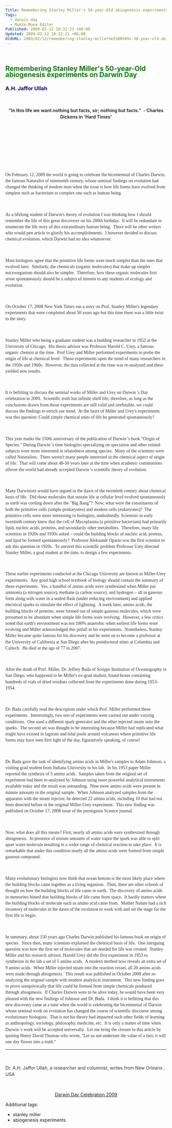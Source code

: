 ```yaml
---
Title: Remembering Stanley Miller's 50-year-Old abiogenesis experiments on Darwin Day
Tags:
  - darwin day
  - Mukto-Mona Editor
Published: 2009-02-12 10:32:21 +06:00
Updated: 2009-02-12 10:32:21 +06:00
OldURL: 2009/02/12/remembering-stanley-miller%e2%80%99s-50-year-old-abiogenesis-experiments-on-darwin-day/
---
```


 
<h2 style="line-height: 14.4pt;"><span style="color: #008000;">Remembering Stanley Miller's 50-year-Old abiogenesis experiments on Darwin Day</span></h2>
<h3 style="line-height: 14.4pt;"><span style="color: #000080;">A.H. Jaffor Ullah</span></h3>
<p class="MsoNormal" style="line-height: 14.4pt;"><span style="font-size: 8pt; color: #333333;"> </span></p>
<p class="MsoNormal" style="line-height: 14.4pt; text-align: center;" align="center"><strong><span style="color: #333333;">"In this life we want nothing but facts, sir; nothing but facts."  - Charles Dickens in 'Hard Times'</span></strong></p>
<p class="MsoNormal" style="line-height: 14.4pt; text-align: center;" align="center"> </p>
<p class="MsoNormal" style="line-height: 14.4pt; text-align: center;" align="center"> </p>
<p class="MsoNormal" style="line-height: 14.4pt; text-align: center;" align="center"><img src="https://fig.cox.miami.edu/~cmallery/150/life/Stanley_Miller_large.jpg" alt="" /></p>
<p class="MsoNormal" style="line-height: 14.4pt; text-align: center;" align="center"> </p>
<p class="MsoNormal" style="line-height: 14.4pt;"><span style="font-size: 10pt; color: #333333;"> </span></p>
<p class="MsoNormal" style="line-height: 14.4pt;"><span style="font-family: Verdana;"><span style="color: #333333;">On February 12, 2009 the world is going to celebrate the bicentennial of <span class="yshortcuts">Charles Darwin</span>, the famous Naturalist of nineteenth century, whose seminal findings on evolution had changed the thinking of modern men when the issue is how life forms have evolved from simplest such as bacterium to complex one such as human being.</span></span></p>
<p class="MsoNormal" style="line-height: 14.4pt;"><span style="font-family: Verdana;"><span style="color: #333333;"> </span></span></p>
<p class="MsoNormal" style="line-height: 14.4pt;"><span style="font-family: Verdana;"><span style="color: #333333;">As a lifelong student of <span class="yshortcuts">Darwin's theory of evolution</span> I was thinking how I should remember the life of this great discoverer on his 200th birthday.  It will be redundant to enumerate the life story of this extraordinary human being.  There will be other writers who would pen article to glorify his accomplishments.  I however decided to discuss <span class="yshortcuts">chemical evolution</span>, which Darwin had no idea whatsoever.</span></span></p>
<p class="MsoNormal" style="line-height: 14.4pt;"><span style="font-family: Verdana;"><span style="color: #333333;"> </span></span></p>
<p class="MsoNormal" style="line-height: 14.4pt;"><span style="font-family: Verdana;"><span style="color: #333333;">Most biologists agree that the <span class="yshortcuts">primitive life forms</span> were much simpler than the ones that evolved later.  Similarly, the chemicals (organic molecules) that make up simpler microorganism should also be simpler.  Therefore, how these organic molecules first arose spontaneously should be a subject of interest to any students of ecology and evolution.      </span></span></p>
<p class="MsoNormal" style="line-height: 14.4pt;"><span style="font-family: Verdana;"><span style="color: #333333;"> </span></span></p>
<p class="MsoNormal" style="line-height: 14.4pt;"><span style="font-family: Verdana;"><span style="color: #333333;">On October 17, 2008 New York Times ran a story on Prof. Stanley Miller's legendary experiments that were completed about 50 years ago but this time there was a little twist to the story.</span></span></p>
<p class="MsoNormal" style="line-height: 14.4pt;"><span style="font-family: Verdana;"><span style="color: #333333;"> </span></span></p>
<p class="MsoNormal" style="line-height: 14.4pt;"><span style="font-family: Verdana;"><span style="color: #333333;">Stanley Miller who being a graduate student was a budding researcher in 1953 at the <span class="yshortcuts">University of Chicago</span>.  His thesis advisor was Professor Harold C. Urey, a famous organic chemist at the time.  Prof Urey and Miller performed experiments to probe the <span class="yshortcuts">origin of life</span> at chemical level.  Those experiments open the mind of many researchers in the 1950s and 1960s.  However, the data collected at the time was re-analyzed and these yielded new results.</span></span></p>
<p class="MsoNormal" style="line-height: 14.4pt;"><span style="font-family: Verdana;"><span style="color: #333333;"> </span></span></p>
<p class="MsoNormal" style="line-height: 14.4pt;"><span style="font-family: Verdana;"><span style="color: #333333;">It is befitting to discuss the <span class="yshortcuts">seminal works</span> of Miller and Urey on Darwin 's Day celebration in 2009.  Scientific truth has infinite shelf life; therefore, as long as the conclusions drawn from those experiments are still valid and irrefutable, we could discuss the findings to enrich our mind.  At the heart of Miller and Urey's experiments was this question: Could simple chemical units of life be generated spontaneously?</span></span></p>
<p class="MsoNormal" style="line-height: 14.4pt;"><span style="font-family: Verdana;"><span style="color: #333333;"> </span></span></p>
<p class="MsoNormal" style="line-height: 14.4pt;"><span style="font-family: Verdana;"><span style="color: #333333;">This year marks the 150th anniversary of the publication of Darwin 's book "<span class="yshortcuts">Origin of Species</span>." During Darwin 's time biologists specializing on speciation and other related subjects were more interested in relatedness among species.  Many of the scientists were called Naturalists.  There weren't many people interested in the chemical aspect of origin of life.  That will come about 40-50 years later at the time when academic communities allover the world had already accepted Darwin 's <span class="yshortcuts">scientific theory of evolution</span>.</span></span></p>
<p class="MsoNormal" style="line-height: 14.4pt;"><span style="font-family: Verdana;"><span style="color: #333333;"> </span></span></p>
<p class="MsoNormal" style="line-height: 14.4pt;"><span style="font-family: Verdana;"><span style="color: #333333;">Many Darwinists would have argued in the dawn of the twentieth century about <span class="yshortcuts">chemical basis of life</span>.  Did those molecules that sustain life at cellular level evolved spontaneously as earth was cooling down after the "Big Bang"?  Now, what were the constituents of both the <span class="yshortcuts">primitive cells</span> (simple prokaryotes) and modern cells (eukaryotes)?  The primitive cells were more interesting to biologists, undoubtedly. Scientists in early twentieth century knew that the cell of <span class="yshortcuts">Mycoplasma</span> (a primitive bacterium) had primarily lipid, nucleic acids, proteins, and secondarily other metabolites.  Therefore, many life scientists in 1920s and 1930s asked – could the building blocks of nucleic acid, protein, and lipid be formed spontaneously?  Professor Aleksandr Oparin was the first scientist to ask this question in 1920s.  To unravel this scientific problem Professor Urey directed Stanley Miller, a grad student at the time, to design a few experiments. </span></span></p>
<p class="MsoNormal" style="line-height: 14.4pt;"><span style="font-family: Verdana;"><span style="color: #333333;"> </span></span></p>
<p class="MsoNormal" style="line-height: 14.4pt;"><span style="font-family: Verdana;"><span style="color: #333333;">These earlier experiments conducted at the Chicago University are known as Miller-Urey experiments.  Any good high school textbook of biology should contain the summary of these experiments.  Yes, a handful of amino acids were synthesized when Miller put ammonia (a nitrogen source), methane (a carbon source), and hydrogen – all in gaseous form along with water in a sealed flask (under reducing environment) and applied electrical sparks to simulate the effect of lightning.  A week later, amino acids, the <span class="yshortcuts">building blocks of proteins</span>, were formed out of simple gaseous molecules, which were presumed to be abundant when simple life forms were evolving.  However, a few critics noted that earth's environment was not 100% anaerobic when earliest life forms were evolving and Miller acknowledged this pitfall in his experiments.  Nonetheless, Stanley Miller became quite famous for his discovery and he went on to become a professor at the <span class="yshortcuts">University of California at San Diego</span> after his postdoctoral stints at Columbia and Caltech.  He died at the age of 77 in 2007.  </span></span></p>
<p class="MsoNormal" style="line-height: 14.4pt;"><span style="font-family: Verdana;"><span style="color: #333333;"> </span></span></p>
<p class="MsoNormal" style="line-height: 14.4pt;"><span style="font-family: Verdana;"><span style="color: #333333;">After the death of Prof. Miller, Dr. Jeffrey Bada of <span class="yshortcuts">Scripps Institution of Oceanography</span> in San Diego, who happened to be Miller's ex-grad student, found boxes containing hundreds of vials of dried residues collected from the experiments done during 1953-1954.  </span></span></p>
<p class="MsoNormal" style="line-height: 14.4pt;"><span style="font-family: Verdana;"><span style="color: #333333;"> </span></span></p>
<p class="MsoNormal" style="line-height: 14.4pt;"><span style="font-family: Verdana;"><span style="color: #333333;">Dr. Bada carefully read the description under which Prof. Miller performed these experiments.  Interestingly, two sets of experiments were carried out under varying conditions.  One used a different spark generator and the other injected steam onto the sparks.  The second set was thought to be interesting because Miller had replicated what might have existed in lagoons and tidal pools around volcanoes where <span class="yshortcuts">primitive life forms</span> may have seen first light of the day, figuratively speaking, of course!</span></span></p>
<p class="MsoNormal" style="line-height: 14.4pt;"><span style="font-family: Verdana;"><span style="color: #333333;"> </span></span></p>
<p class="MsoNormal" style="line-height: 14.4pt;"><span style="font-family: Verdana;"><span style="color: #333333;">Dr. Bada gave the task of identifying amino acids in Miller's samples to Adam Johnson, a visiting grad student from <span class="yshortcuts">Indiana University</span> to his lab.  In his 1953 paper Miller reported the synthesis of 5 amino acids.  Samples taken from the original set of experiment had been re-analyzed by Johnson using more powerful <span class="yshortcuts">analytical instruments</span> available today and the result was astounding.  Nine more amino acids were present in minute amounts in the original sample.  When Johnson analyzed samples from the apparatus with the steam injector, he detected 22 amino acids, including 10 that had not been detected before in the original <span class="yshortcuts">Miller-Urey experiment</span>.  This new finding was published on October 17, 2008 issue of the <span class="yshortcuts">prestigious Science journal</span>.</span></span></p>
<p class="MsoNormal" style="line-height: 14.4pt;"><span style="font-family: Verdana;"><span style="color: #333333;"> </span></span></p>
<p class="MsoNormal" style="line-height: 14.4pt;"><span style="font-family: Verdana;"><span style="color: #333333;">Now, what does all this means? First, nearly all amino acids were synthesized through abiogenesis.  In presence of minute amounts of water vapor the spark was able to split apart <span class="yshortcuts">water molecule</span> resulting in a wider range of chemical reaction to take place.  It is remarkable that under this condition nearly all the amino acids were formed from simple gaseous compound.  </span></span></p>
<p class="MsoNormal" style="line-height: 14.4pt;"><span style="font-family: Verdana;"><span style="color: #333333;"> </span></span></p>
<p class="MsoNormal" style="line-height: 14.4pt;"><span style="font-family: Verdana;"><span style="color: #333333;">Many evolutionary biologists now think that ocean bottom is the most likely place where the building blocks came together as a <span class="yshortcuts">living organism</span>.  Then, there are other schools of thought on how the building blocks of life came to earth.  The discovery of amino acids in meteorites hinted that building blocks of life came from space.  It hardly matters where the building blocks of molecule such as amino acid came from.  Mother Nature had a rich inventory of molecules in the dawn of the evolution to work with and set the stage for the first life to begin.</span></span></p>
<p class="MsoNormal" style="line-height: 14.4pt;"><span style="font-family: Verdana;"><span style="color: #333333;"> </span></span></p>
<p class="MsoNormal" style="line-height: 14.4pt;"><span style="font-family: Verdana;"><span style="color: #333333;">In summary, about 150 years ago <span class="yshortcuts">Charles Darwin</span> published his famous book on origin of species.  Since then, many scientists explained the chemical basis of life.  One intriguing question was how the first set of molecules that are needed for life was created.  Stanley Miller and his research advisor, <span class="yshortcuts">Harold Urey</span> did the first experiment in 1953 to synthesize in the lab a set of 5 amino acids.  A modern method now reveals an extra set of 9 amino acids.  When Miller injected steam into the reaction vessel, all <span class="yshortcuts">20 amino acids</span> were made through abiogenesis.  This result was published in October 2008 after re-analyzing the original sample with modern <span class="yshortcuts">analytical instrument</span>.  This new finding goes to prove unequivocally that life could be formed from simple chemicals produced through abiogenesis.  If Charles Darwin were to be alive today, he would have been very pleased with the new findings of Johnson and Dr. Bada.  I think it is befitting that this new discovery came at a time when the world is celebrating the bicentennial of Darwin whose <span class="yshortcuts">seminal work</span> on evolution has changed the course of scientific discourse among evolutionary biologists.  That is not his theory had impacted such other fields of learning as anthropology, sociology, philosophy, medicine, etc.  It is only a matter of time when Darwin 's work will be accepted universally.  Let me bring the closure to this article by quoting Henry David Thoreau who wrote, "Let us not underrate the value of a fact; it will one day flower into a truth."</span></span></p>

<hr />
<p class="MsoNormal" style="line-height: 14.4pt;"> </p>
<p class="MsoNormal" style="line-height: 14.4pt;"><span style="color: #333333;">Dr. A.H. Jaffor Ullah, a researcher and columnist, writes from New Orleans , USA</span></p>
<p class="MsoNormal"> </p>
<p class="MsoNormal" style="text-align: center;"><a href="https://muktomona.com/Special_Event_/Darwin_day/2009/">Darwin Day Celebration 2009</a></p>


Additional tags:
  - stanley miller
  - abiogenesis experiments
